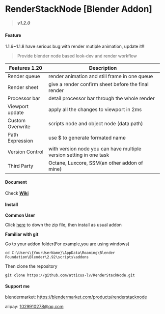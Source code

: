 # RenderStackNode [Blender Addon]

> ##### v1.2.0

#### Feature

1.1.6~1.1.8 have serious bug with render mutiple animation, update it!!

> Provide blender node based look-dev and render workflow

| Features 1.20    | Description                                                  |
| ---------------- | ------------------------------------------------------------ |
| Render queue     | render animation and still frame in one queue                |
| Render sheet     | give a render confirm sheet before the final render          |
| Processor bar    | detail processor bar through the whole render                |
| Viewport update  | apply all the changes to viewport in 2ms                     |
| Custom Overwrite | scripts node and object node (data path)                     |
| Path Expression  | use $ to generate formated name                              |
| Version Control  | with version node you can have multiple version setting in one task |
| Third Party      | Octane, Luxcore, SSM(an other addon of mine)                 |

#### Document

Check [**Wiki**](https://github.com/atticus-lv/RenderStackNode/wiki)

#### Install

**Common User**

Click [here](https://github.com/atticus-lv/RenderStackNode/archive/main.zip) to down the zip file, then install as usual
addon

**Familiar with git**

Go to your addon folder(For example,you are using windows)

`cd C:\Users\{YourUserName}\AppData\Roaming\Blender Foundation\Blender\2.92\scripts\addons`

Then clone the repository

`git clone https://github.com/atticus-lv/RenderStackNode.git`

#### Support me

blendermarket: https://blendermarket.com/products/renderstacknode

alipay: 1029910278@qq.com